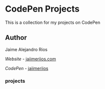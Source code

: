 # CodePen Projects
This is a collection for my projects on CodePen

## Author

Jaime Alejandro Rios

*Website* - [jaiimeriios.com](http://jaiimeriios.com)

*CodePen* - [jaiimeriios](https://codepen.io/jaiimeriios/)


### projects
